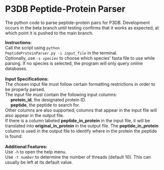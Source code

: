 # P3DB Peptide-Protein Parser

The python code to parse peptide-protein pairs for P3DB. Development occurs in the beta branch until testing confirms that it works as expected, at which point it is pushed to the main branch.

<b>Instructions:</b><br>
  Call the script using <code>python PeptideProteinParser.py -i <i>input_file</i></code> in the terminal.<br>
  Optionally, use <code>-s <i>species</i></code> to choose which species' fasta file to use while parsing. If no species is selected, the program will only query online databases.<br>
<br>
<b>Input Specifications:</b><br>
  The chosen input file must follow certain formatting restrictions in order to be properly parsed.<br>
  The input file must contain the following input columns: <br>
  &emsp; <b>protein_id</b>, the designated protein ID.<br>
  &emsp; <b>peptide</b>, the peptide to search for.<br>
  Other columns are also supported; columns that appear in the input file will also appear in the output file.<br>
  If there is a column labeled <b>peptide_in_protein</b> in the input file, it will be translated into <b>original_in_protein</b> in the output file. The <b>peptide_in_protein</b> column is used in the output file to identify where in the protein the peptide is found.<br>
<br>
<b>Additional Features:</b><br>
  Use <code>-h</code> to open the help menu.<br>
  Use <code>-t <i>number</i></code> to determine the number of threads (default 10). This can usually be left at its default value.
